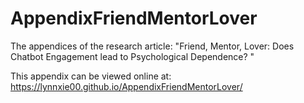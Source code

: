 # AppendixFriendMentorLover
The appendices of the research article: "Friend, Mentor, Lover: Does Chatbot Engagement lead to Psychological Dependence? "

This appendix can be viewed online at: https://lynnxie00.github.io/AppendixFriendMentorLover/